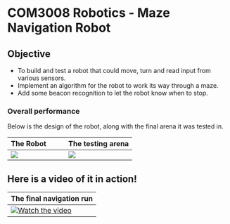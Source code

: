 # COM3008 Robotics - Maze Navigation Robot

## Objective

- To build and test a robot that could move, turn and read input from various sensors.
- Implement an algorithm for the robot to work its way through a maze.
- Add some beacon recognition to let the robot know when to stop.

### Overall performance

Below is the design of the robot, along with the final arena it was tested in.

| The Robot &nbsp; &nbsp; &nbsp; &nbsp;| The testing arena |
|-------------------|-----------|
|![](https://i.imgur.com/GDjsga3.png)|![](https://i.imgur.com/7G102r7.png)|

## Here is a video of it in action!

|The final navigation run|
|------------------------|
|[![Watch the video](https://i.imgur.com/SmDgNsp.png)](https://drive.google.com/file/d/16Y0_aVvAGPI8L0SWphmIjPYSpG2wb_SM/view)|
